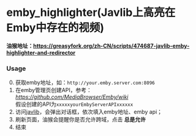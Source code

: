 # emby_highlighter(Javlib上高亮在Emby中存在的视频)     
**油猴地址：https://greasyfork.org/zh-CN/scripts/474687-javlib-emby-highlighter-and-redirector**

### Usage
0. 获取emby地址，如：`http://your.emby.server.com:8096`  
1. 在emby管理页创建API，参考：*https://github.com/MediaBrowser/Emby/wiki*  
假设创建的API为`xxxxxyourEmbyServerAPIxxxxxx`
2. 访问[javlib](https://www.javlibrary.com/)，会弹出对话框，依次填入emby地址、emby api；
3. 刷新页面，油猴会提醒你是否允许跨域，点击 **总是允许**
4. 结束
